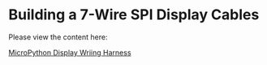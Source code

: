 # Building a 7-Wire SPI Display Cables

Please view the content here:

[MicroPython Display Wriing Harness](http://www.coderdojotc.org/micropython/displays/graph/19-wiring-harness/)
